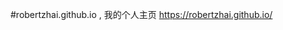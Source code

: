#robertzhai.github.io , 我的个人主页
<a href="https://robertzhai.github.io/"> https://robertzhai.github.io/ </a>
